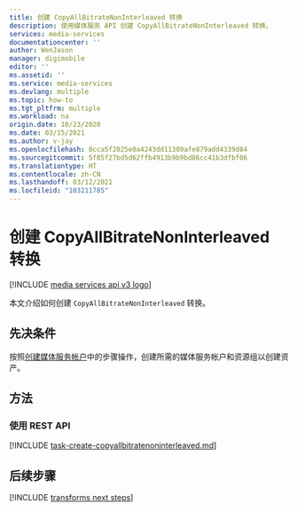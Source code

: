 ```yaml
---
title: 创建 CopyAllBitrateNonInterleaved 转换
description: 使用媒体服务 API 创建 CopyAllBitrateNonInterleaved 转换。
services: media-services
documentationcenter: ''
author: WenJason
manager: digimobile
editor: ''
ms.assetid: ''
ms.service: media-services
ms.devlang: multiple
ms.topic: how-to
ms.tgt_pltfrm: multiple
ms.workload: na
origin.date: 10/23/2020
ms.date: 03/15/2021
ms.author: v-jay
ms.openlocfilehash: 0cca5f2025e0a4243dd11309afe879add4339d84
ms.sourcegitcommit: 5f85f27bd5d62ffb4913b9b9bd86cc41b3dfbf06
ms.translationtype: HT
ms.contentlocale: zh-CN
ms.lasthandoff: 03/12/2021
ms.locfileid: "103211785"
---
```

# <a name="create-a-copyallbitratenoninterleaved-transform"></a>创建 CopyAllBitrateNonInterleaved 转换

[!INCLUDE [media services api v3 logo](./includes/v3-hr.md)]

本文介绍如何创建 `CopyAllBitrateNonInterleaved` 转换。

## <a name="prerequisites"></a>先决条件

按照[创建媒体服务帐户](./create-account-howto.md)中的步骤操作，创建所需的媒体服务帐户和资源组以创建资产。

## <a name="methods"></a>方法

### <a name="using-the-rest-api"></a>使用 REST API

[!INCLUDE [task-create-copyallbitratenoninterleaved.md](./includes/task-create-copyallbitratenoninterleaved.md)]

## <a name="next-steps"></a>后续步骤

[!INCLUDE [transforms next steps](./includes/transforms-next-steps.md)]
